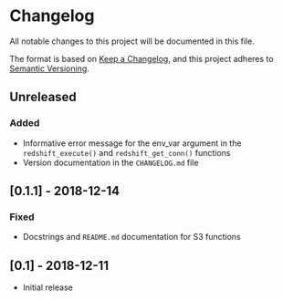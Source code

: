 # Changelog
All notable changes to this project will be documented in this file.

The format is based on [Keep a Changelog](https://keepachangelog.com/en/1.0.0/),
and this project adheres to [Semantic Versioning](https://semver.org/spec/v2.0.0.html).

## Unreleased
### Added
- Informative error message for the env_var argument in the `redshift_execute()` and `redshift_get_conn()` functions
- Version documentation in the `CHANGELOG.md` file

## [0.1.1] - 2018-12-14
### Fixed
- Docstrings and `README.md` documentation for S3 functions

## [0.1] - 2018-12-11
- Initial release